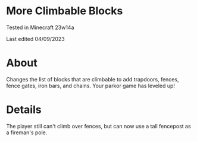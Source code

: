 # More Climbable Blocks

Tested in Minecraft 23w14a

Last edited 04/09/2023

# About

Changes the list of blocks that are climbable to add trapdoors, fences, fence gates, iron bars, and chains.  Your parkor game has leveled up!

# Details

The player still can't climb over fences, but can now use a tall fencepost as a fireman's pole.

